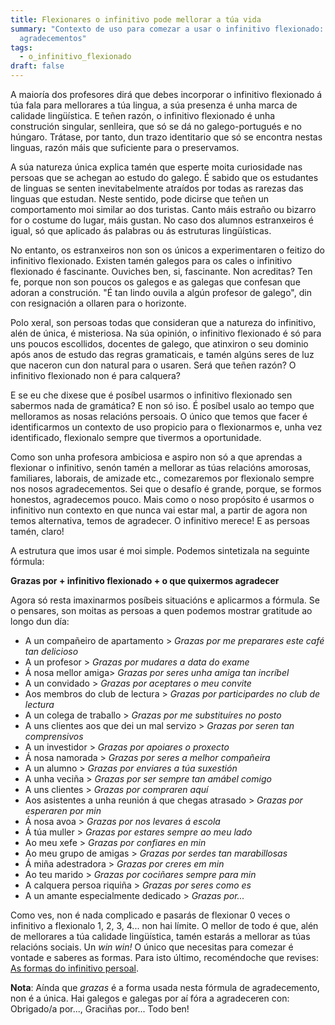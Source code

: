```yaml
---
title: Flexionares o infinitivo pode mellorar a túa vida
summary: "Contexto de uso para comezar a usar o infinitivo flexionado: os
  agradecementos"
tags:
  - o_infinitivo_flexionado
draft: false
---
```

A maioría dos profesores dirá que debes incorporar o infinitivo flexionado á túa fala para mellorares a túa lingua, a súa presenza é unha marca de calidade lingüística. E teñen razón, o infinitivo flexionado é unha construción singular, senlleira, que só se dá no galego-portugués e no húngaro. Trátase, por tanto, dun trazo identitario que só se encontra nestas linguas, razón máis que suficiente para o preservamos.

A súa natureza única explica tamén que esperte moita curiosidade nas persoas que se achegan ao estudo do galego. É sabido que os estudantes de linguas se senten inevitabelmente atraídos por todas as rarezas das linguas que estudan. Neste sentido, pode dicirse que teñen un comportamento moi similar ao dos turistas. Canto máis estraño ou bizarro for o costume do lugar, máis gustan. No caso dos alumnos estranxeiros é igual, só que aplicado ás palabras ou ás estruturas lingüísticas.

No entanto, os estranxeiros non son os únicos a experimentaren o feitizo do infinitivo flexionado. Existen tamén galegos para os cales o infinitivo flexionado é fascinante. Ouviches ben, si, fascinante. Non acreditas? Ten fe, porque non son poucos os galegos e as galegas que confesan que adoran a construción. "É tan lindo ouvila a algún profesor de galego", din con resignación a ollaren para o horizonte.

Polo xeral, son persoas todas que consideran que a natureza do infinitivo, alén de única, é misteriosa. Na súa opinión, o infinitivo flexionado é só para uns poucos escollidos, docentes de galego, que atinxiron o seu dominio após anos de estudo das regras gramaticais, e tamén algúns seres de luz que naceron cun don natural para o usaren. Será que teñen razón? O infinitivo flexionado non é para calquera?

E se eu che dixese que é posíbel usarmos o infinitivo flexionado sen sabermos nada de gramática? E non só iso. É posíbel usalo ao tempo que melloramos as nosas relacións persoais. O único que temos que facer é identificarmos un contexto de uso propicio para o flexionarmos e, unha vez identificado, flexionalo sempre que tivermos a oportunidade.

Como son unha profesora ambiciosa e aspiro non só a que aprendas a flexionar o infinitivo, senón tamén a mellorar as túas relacións amorosas, familiares, laborais, de amizade etc., comezaremos por flexionalo sempre nos nosos agradecementos. Sei que o desafío é grande, porque, se formos honestos, agradecemos pouco. Mais como o noso propósito é usarmos o infinitivo nun contexto en que nunca vai estar mal, a partir de agora non temos alternativa, temos de agradecer. O infinitivo merece! E as persoas tamén, claro!

A estrutura que imos usar é moi simple. Podemos sintetizala na seguinte fórmula:

**Grazas por + infinitivo flexionado + o que quixermos agradecer**

Agora só resta imaxinarmos posíbeis situacións e aplicarmos a fórmula. Se o pensares, son moitas as persoas a quen podemos mostrar gratitude ao longo dun día:

* A un compañeiro de apartamento > *Grazas por me preparares este café tan delicioso*
* A un profesor > *Grazas por mudares a data do exame*
* Á nosa mellor amiga> *Grazas por seres unha amiga tan incríbel*
* A un convidado > *Grazas por aceptares o meu convite*
* Aos membros do club de lectura > *Grazas por participardes no club de lectura*
* A un colega de traballo > *Grazas por me substituíres no posto*
* A uns clientes aos que dei un mal servizo > *Grazas por seren tan comprensivos*
* A un investidor > *Grazas por apoiares o proxecto*
* Á nosa namorada > *Grazas por seres a melhor compañeira*
* A un alumno > *Grazas por enviares a túa suxestión*
* A unha veciña > *Grazas por ser sempre tan amábel comigo*
* A uns clientes > *Grazas por compraren aquí*
* Aos asistentes a unha reunión á que chegas atrasado > *Grazas por esperaren por min*
* Á nosa avoa > *Grazas por nos levares á escola*
* Á túa muller > *Grazas por estares sempre ao meu lado*
* Ao meu xefe > *Grazas por confiares en min*
* Ao meu grupo de amigas > *Grazas por serdes tan marabillosas*
* Á miña adestradora > *Grazas por creres em min*
* Ao teu marido > *Grazas por cociñares sempre para min*
* A calquera persoa riquiña > *Grazas por seres como es*
* A un amante especialmente dedicado > *Grazas por...*

Como ves, non é nada complicado e pasarás de flexionar 0 veces o infinitivo a flexionalo 1, 2, 3, 4... non hai límite. O mellor de todo é que, alén de mellorares a túa calidade lingüística, tamén estarás a mellorar as túas relacións sociais. Un *win win!* O único que necesitas para comezar é vontade e saberes as formas. Para isto último, recoméndoche que revises: [As formas do infinitivo persoal](https://laurarubio.net/posts/as-formas-do-infinitivo-persoal/).

**Nota**: Aínda que *grazas* é a forma usada nesta fórmula de agradecemento, non é a única. Hai galegos e galegas por aí fóra a agradeceren con: Obrigado/a por..., Graciñas por... Todo ben!